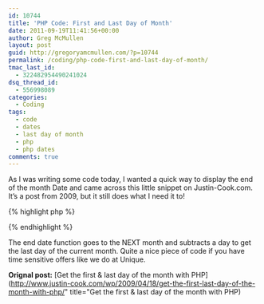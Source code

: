 ```yaml
---
id: 10744
title: 'PHP Code: First and Last Day of Month'
date: 2011-09-19T11:41:56+00:00
author: Greg McMullen
layout: post
guid: http://gregoryamcmullen.com/?p=10744
permalink: /coding/php-code-first-and-last-day-of-month/
tmac_last_id:
  - 322482954490241024
dsq_thread_id:
  - 556998089
categories:
  - Coding
tags:
  - code
  - dates
  - last day of month
  - php
  - php dates
comments: true
---
```

As I was writing some code today, I wanted a quick way to display the end of the month Date and came across this little snippet on Justin-Cook.com. It&#8217;s a post from 2009, but it still does what I need it to!

{% highlight php %}
<?php
function firstOfMonth() { 
	return date("m/d/Y", strtotime(date('m').'/01/'.date('Y').' 00:00:00')); 
} 
function lastOfMonth() { 
	return date("m/d/Y", strtotime('-1 second',strtotime('+1 month',strtotime(date('m').'/01/'.date('Y').' 00:00:00'))));
}
?> 
{% endhighlight %}

The end date function goes to the NEXT month and subtracts a day to get the last day of the current month. Quite a nice piece of code if you have time sensitive offers like we do at Unique.

**Orignal post:** [Get the first & last day of the month with PHP](http://www.justin-cook.com/wp/2009/04/18/get-the-first-last-day-of-the-month-with-php/" title="Get the first & last day of the month with PHP)